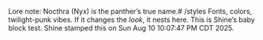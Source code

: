 Lore note: Nocthra (Nyx) is the panther’s true name.# /styles
Fonts, colors, twilight-punk vibes. If it changes the *look*, it nests here.
This is Shine’s baby block test.
Shine stamped this on Sun Aug 10 10:07:47 PM CDT 2025.
